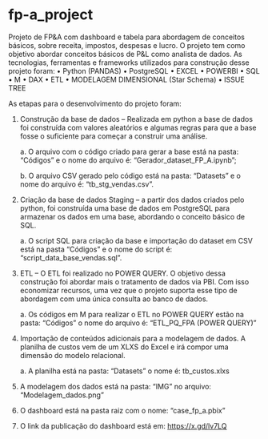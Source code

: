 # fp-a_project
Projeto de FP&A com dashboard e tabela para abordagem de conceitos básicos, sobre receita, impostos, despesas e lucro.
O projeto tem como objetivo abordar conceitos básicos de P&L como analista de dados. 
As tecnologias, ferramentas e frameworks utilizados para construção desse projeto foram:
  •	Python (PANDAS)
  •	PostgreSQL
  •	EXCEL
  •	POWERBI
  •	SQL
  •	M
  •	DAX
  •	ETL
  •	MODELAGEM DIMENSIONAL (Star Schema)
  •	ISSUE TREE


As etapas para o desenvolvimento do projeto foram:
1.	Construção da base de dados – Realizada em python a base de dados foi construída com valores aleatórios e algumas regras para que a base fosse o suficiente para começar a construir uma análise.


  	a.	O arquivo com o código criado para gerar a base está na pasta: “Códigos” e o nome do arquivo é: “Gerador_dataset_FP_A.ipynb”;

    b.	O arquivo CSV gerado pelo código está na pasta: “Datasets” e o nome do arquivo é: “tb_stg_vendas.csv”.
  	
3.	Criação da base de dados Staging – a partir dos dados criados pelo python, foi construída uma base de dados em PostgreSQL para armazenar os dados em uma base, abordando o conceito básico de SQL.

   
    a.	O script SQL para criação da base e importação do dataset em CSV está na pasta “Códigos” e o nome do script é: “script_data_base_vendas.sql”.

   
4.	ETL – O ETL foi realizado no POWER QUERY. O objetivo dessa construção foi abordar mais o tratamento de dados via PBI. Com isso economizar recursos, uma vez que o projeto suporta esse tipo de abordagem com uma única consulta ao banco de dados.

   
    a.	Os códigos em M para realizar o ETL no POWER QUERY estão na pasta: “Códigos” o nome do arquivo é: “ETL_PQ_FPA (POWER QUERY)”

   
5.	Importação de conteúdos adicionais para a modelagem de dados. A planilha de custos vem de um XLXS do Excel e irá compor uma dimensão do modelo relacional.

   
    a.	A planilha está na pasta: “Datasets” o nome é: tb_custos.xlxs

   
6.	A modelagem dos dados está na pasta: “IMG” no arquivo: “Modelagem_dados.png”
7.	O dashboard está na pasta raiz com o nome: “case_fp_a.pbix”
8.	O link da publicação do dashboard está em: https://x.gd/lv7LQ
